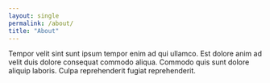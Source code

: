 ```yaml
---
layout: single
permalink: /about/
title: "About"
---
```


Tempor velit sint sunt ipsum tempor enim ad qui ullamco. Est dolore anim ad velit duis dolore consequat commodo aliqua. Commodo quis sunt dolore aliquip laboris. Culpa reprehenderit fugiat reprehenderit.

